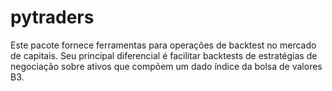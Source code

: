 # pytraders

Este pacote fornece ferramentas para operações de backtest no mercado de capitais.
Seu principal diferencial é facilitar backtests de estratégias de negociação sobre ativos que compõem um dado índice da bolsa de valores B3.
